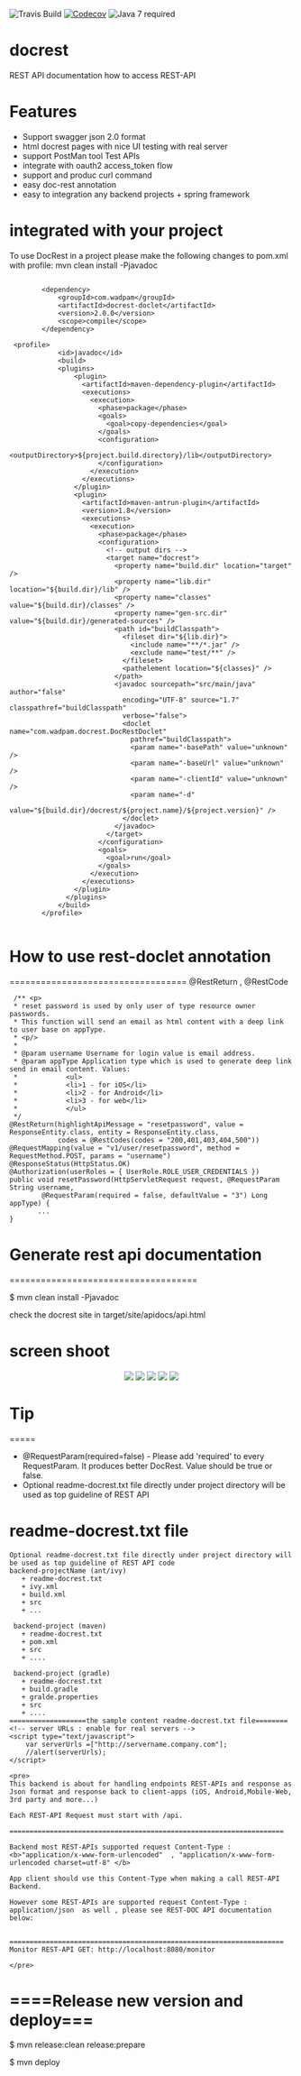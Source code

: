 ![Travis Build](https://travis-ci.org/sophea/docrest.svg?branch=master)
[![Codecov](https://codecov.io/github/sophea/docrest/coverage.svg?branch=master)](https://codecov.io/github/sophea/docrest?branch=master)
![Java 7 required](https://img.shields.io/badge/java-7-brightgreen.svg)

docrest
=======

REST API documentation how to access REST-API

Features
========

- Support swagger json 2.0 format
- html docrest pages with nice UI testing with real server
- support PostMan tool Test APIs
- integrate with oauth2 access_token flow
- support and produc curl command
- easy doc-rest annotation
- easy to integration any backend projects + spring framework

integrated with your project
============================

To use DocRest in a project please make the following changes to pom.xml with profile: mvn clean install -Pjavadoc 

```
      
        <dependency>
            <groupId>com.wadpam</groupId>
            <artifactId>docrest-doclet</artifactId>
            <version>2.0.0</version>
            <scope>compile</scope>
        </dependency>
	
 <profile>
            <id>javadoc</id>
            <build>
            <plugins>
                <plugin>
                  <artifactId>maven-dependency-plugin</artifactId>
                  <executions>
                    <execution>
                      <phase>package</phase>
                      <goals>
                        <goal>copy-dependencies</goal>
                      </goals>
                      <configuration>
                        <outputDirectory>${project.build.directory}/lib</outputDirectory>
                      </configuration>
                    </execution>
                  </executions>
                </plugin>
                <plugin>
                  <artifactId>maven-antrun-plugin</artifactId>
                  <version>1.8</version>
                  <executions>
                    <execution>
                      <phase>package</phase>
                      <configuration>
                        <!-- output dirs -->
                        <target name="docrest">
                          <property name="build.dir" location="target" />
                          <property name="lib.dir" location="${build.dir}/lib" />
                          <property name="classes" value="${build.dir}/classes" />
                          <property name="gen-src.dir" value="${build.dir}/generated-sources" />
                          <path id="buildClasspath">
                            <fileset dir="${lib.dir}">
                              <include name="**/*.jar" />
                              <exclude name="test/**" />
                            </fileset>
                            <pathelement location="${classes}" />
                          </path>
                          <javadoc sourcepath="src/main/java" author="false"
                            encoding="UTF-8" source="1.7" classpathref="buildClasspath"
                            verbose="false">
                            <doclet name="com.wadpam.docrest.DocRestDoclet"
                              pathref="buildClasspath">
                              <param name="-basePath" value="unknown" />
                              <param name="-baseUrl" value="unknown" />
                              <param name="-clientId" value="unknown" />
                              <param name="-d"
                                value="${build.dir}/docrest/${project.name}/${project.version}" />
                            </doclet>
                          </javadoc>
                        </target>
                      </configuration>
                      <goals>
                        <goal>run</goal>
                      </goals>
                    </execution>
                  </executions>
                </plugin>
              </plugins>
            </build>
        </profile>
                 
```                    

# How to use rest-doclet annotation
==================================
@RestReturn , @RestCode

     /** <p>
     * reset password is used by only user of type resource owner passwords.
     * This function will send an email as html content with a deep link to user base on appType.
     * <p/>
     * 
     * @param username Username for login value is email address.
     * @param appType Application type which is used to generate deep link send in email content. Values:
     *            <ul>
     *            <li>1 - for iOS</li>
     *            <li>2 - for Android</li>
     *            <li>3 - for web</li>
     *            </ul>
     */
    @RestReturn(highlightApiMessage = "resetpassword", value = ResponseEntity.class, entity = ResponseEntity.class,
                codes = @RestCodes(codes = "200,401,403,404,500"))
    @RequestMapping(value = "v1/user/resetpassword", method = RequestMethod.POST, params = "username")
    @ResponseStatus(HttpStatus.OK)
    @Authorization(userRoles = { UserRole.ROLE_USER_CREDENTIALS })
    public void resetPassword(HttpServletRequest request, @RequestParam String username,
            @RequestParam(required = false, defaultValue = "3") Long appType) {
    	   ...
    }


# Generate rest api documentation
 ====================================

 $ mvn clean install -Pjavadoc
 
 check the docrest site  in target/site/apidocs/api.html
 
# screen shoot
<p align="center">
  <img src="screenshoot/1.png"/>
  <img src="screenshoot/2.png"/>
  <img src="screenshoot/3.png"/>
  <img src="screenshoot/4.png"/>
  <img src="screenshoot/6.png"/>
</p>


 
# Tip
 =====
 - @RequestParam(required=false) - Please add 'required' to every RequestParam. It produces better DocRest. Value should be true or false. 
 - Optional readme-docrest.txt file directly under project directory will be used as top guideline of REST API
       
# readme-docrest.txt file
```
Optional readme-docrest.txt file directly under project directory will be used as top guideline of REST API code
backend-projectName (ant/ivy)
   + readme-docrest.txt
   + ivy.xml
   + build.xml
   + src
   + ...
 
 backend-project (maven)
   + readme-docrest.txt
   + pom.xml
   + src
   + ....
   
 backend-project (gradle)
   + readme-docrest.txt
   + build.gradle
   + gralde.properties
   + src
   + ....
===================the sample content readme-docrest.txt file========
<!-- server URLs : enable for real servers -->
<script type="text/javascript">
    var serverUrls =["http://servername.company.com"];
    //alert(serverUrls);
</script>
 
<pre>
This backend is about for handling endpoints REST-APIs and response as Json format and response back to client-apps (iOS, Android,Mobile-Web, 3rd party and more...)
 
Each REST-API Request must start with /api.
 
====================================================================
 
Backend most REST-APIs supported request Content-Type : <b>"application/x-www-form-urlencoded"  , "application/x-www-form-urlencoded charset=utf-8" </b>
 
App client should use this Content-Type when making a call REST-API Backend.
 
However some REST-APIs are supported request Content-Type : application/json  as well , please see REST-DOC API documentation below: 
 
  
====================================================================
Monitor REST-API GET: http://localhost:8080/monitor
 
</pre>
```
# ====Release new version and deploy===

$ mvn release:clean release:prepare

$ mvn deploy



